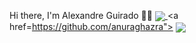 Hi there, I'm Alexandre Guirado 👋🏻
<a href="https://github.com/alexandreguirado/github-readme-stats">
  <img align="center" src="https://github-readme-stats.vercel.app/api?username=alexandreguirado&hide=contribs,prs&show_icons=true&theme=dark" />
</a>
<a href=https://github.com/anuraghazra">
  <img align="center" src="https://github-readme-stats.vercel.app/api/top-langs/?username=alexandreguirado&layout=compact"/>
</a>

<!--
**AlexandreGuirado/AlexandreGuirado** is a ✨ _special_ ✨ repository because its `README.md` (this file) appears on your GitHub profile.

<!--Here are some ideas to get you started:

- 🔭 I’m currently working on ...
- 🌱 I’m currently learning ...
- 👯 I’m looking to collaborate on ...
- 🤔 I’m looking for help with ...
- 💬 Ask me about ...
- 📫 How to reach me: ...
- 😄 Pronouns: ...
- ⚡ Fun fact: ...
-->
